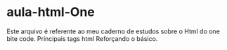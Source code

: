 # aula-html-One
Este arquivo é referente ao meu caderno de estudos sobre o Html do one bite code.
Principais tags html Reforçando o básico.
